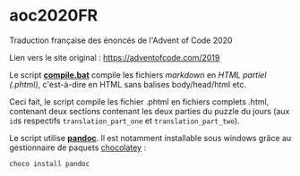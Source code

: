 # aoc2020FR
Traduction française des énoncés de l'Advent of Code 2020

Lien vers le site original : https://adventofcode.com/2019

Le script **[compile.bat](https://github.com/openhivefr/aoc2019fr/blob/master/compile.bat)** compile les fichiers *markdown* en *HTML partiel (.phtml)*, c'est-à-dire en HTML sans balises body/head/html etc.

Ceci fait, le script compile les fichier .phtml en fichiers complets .html, contenant deux sections contenant les deux parties du puzzle du jours (aux `id`s respectifs `translation_part_one` et `translation_part_two`).

Le script utilise **[pandoc](https://pandoc.org)**. Il est notamment installable sous windows grâce au gestionnaire de paquets [chocolatey](https://chocolatey.org/) :
```bat
choco install pandoc
```